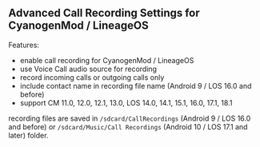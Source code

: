 ## Advanced Call Recording Settings for CyanogenMod / LineageOS

Features:

* enable call recording for CyanogenMod / LineageOS
* use Voice Call audio source for recording
* record incoming calls or outgoing calls only
* include contact name in recording file name (Android 9 / LOS 16.0  and before)
* support CM 11.0, 12.0, 12.1, 13.0, LOS 14.0, 14.1, 15.1, 16.0, 17.1, 18.1

recording files are saved in
`/sdcard/CallRecordings` (Android 9 / LOS 16.0 and before)
or `/sdcard/Music/Call Recordings` (Android 10 / LOS 17.1 and later)
folder.

